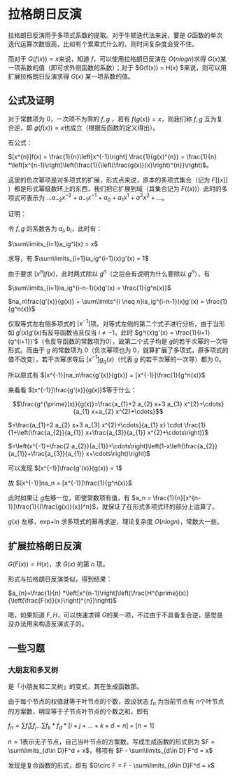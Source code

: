 # 拉格朗日反演

拉格朗日反演用于多项式系数的提取。对于牛顿迭代法来说，要是 $G$​ 函数的单次迭代运算次数很高，比如有个累乘式什么的，则时间复杂度会受不住。

而对于 $G(f(x)) = x$​​​ 来说，知道 $f$​​​，可以使用拉格朗日反演在 $O(nlogn)$​​​ 求得 $G(x)$​​​ 某一项系数的值（即可求外侧函数的系数）；对于 $G(f(x)) = H(x) $​​​ 来说，则可以用扩展拉格朗日反演求得 $G(x)$ ​​​某一项系数的值。

## 公式及证明

对于常数项为 0，一次项不为零的 $f,g$​​​ ，若有 $f(g(x)) = x$​​​，则我们称 $f,g$ ​​​互为复合逆，即 $g(f(x)) = x$ ​​​也成立（根据反函数的定义得出）。

有公式：

$[x^{n}]f(x) = \frac{1}{n}\left[x^{-1}\right] \frac{1}{g(x)^{n}} = \frac{1}{n} *\left[x^{n-1}\right]\left(\frac{1}{\left(\frac{g(x)}{x}\right)^{n}}\right)$​。

这里的负次幂项是对多项式的扩展，形式点来说，原本的多项式集合（记为 $F[[x]]$​​）都是形式幂级数环上的东西，我们把它扩展到域（其集合记为 $F((x))$​​）此时的多项式可表示为 $\ldots a_{-2} x^{-2}+a_{-1} x^{-1}+a_{0}+a_{1} x^{1}+a^{2} x^{2}+\ldots$​​​。

证明：

令 $f,g$ ​的系数各为 $a_i,b_i$​，此时有：

$\sum\limits_{i=1}a_ig^i(x) = x$

求导，有 $\sum\limits_{i=1}ia_ig^{i-1}(x)g'(x) = 1$​

由于要求 $[x^n]f(x)$​​，此时两式除以 $g^n$​​（之后会有说明为什么要除以 $g^n$​​），有

$\sum\limits_{i=1}ia_ig^{i-n-1}(x)g'(x) = \frac{1}{g^n(x)}$

$na_n\frac{g'(x)}{g(x)} + \sum\limits^{i \neq n}ia_ig^{i-n-1}(x)g'(x) = \frac{1}{g^n(x)}$

仅取等式左右侧多项式的 $[x^{-1}]$​​​ 项。对等式左侧的第二个式子进行分析，由于当形如 $g^i(x)g'(x)$​​​ 有反导函数当且仅当 $i \neq -1$​​​，此时 $g^i(x)g'(x) = \frac{1}{i+1}(g^{i+1})'$​​​（令反导函数的常数项为0），故第二个式子均是 $g$​​​ 的若干次幂的一次导形式。而由于 $g$ ​​​的常数项为 0（负次幂项也为 0，就算扩展了多项式，原多项式的值不改变），若干次幂求导后 $[x^{-1}]g_q(x)$​​​（代表 $g$ ​​​​的若干次幂的一次导）都为 0。

所以原式有 $[x^{-1}]na_n\frac{g'(x)}{g(x)} = [x^{-1}]\frac{1}{g^n(x)}$​

来看看 $[x^{-1}]\frac{g'(x)}{g(x)}$​ 等于什么：

$$\frac{g^{\prime}(x)}{g(x)}=\frac{a_{1}+2 a_{2} x+3 a_{3} x^{2}+\cdots}{a_{1} x+a_{2} x^{2}+\cdots}$$

$=\frac{a_{1}+2 a_{2} x+3 a_{3} x^{2}+\cdots}{a_{1} x} \cdot \frac{1}{1+\left(\frac{a_{2}}{a_{1}} x+\frac{a_{3}}{a_{1}} x^{2}+\cdots\right)}$

$=\left(x^{-1}+\frac{2 a_{2}}{a_{1}}+\cdots\right)\left(1-x\left(\frac{a_{2}}{a_{1}}+\frac{a_{3}}{a_{1}} x+\cdots\right)\right)$

可以发现 $[x^{-1}]\frac{g'(x)}{g(x)} = 1$​

故 $[x^{-1}]na_n = [x^{-1}]\frac{1}{g^n(x)}$​

此时如果让 $g$​ 左移一位，即使常数项有值，有 $a_n = \frac{1}{n}[x^{n-1}]\frac{1}{(\frac{g(x)}{x})^n}$​，就保证了在形式多项式环的部分上运算了。

$g(x)$​ 左移，exp+ln 求多项式的幂再求逆，理论复杂度 $O(nlogn)$​​，常数大一些。

## 扩展拉格朗日反演

$G(F(x)) = H(x)$，求 $G(x)$ 的第 $n$ 项。

形式与拉格朗日反演类似，得到结果：

$a_{n}=\frac{1}{n} *\left[x^{n-1}\right]\left(\frac{H^{\prime}(x)}{\left(\frac{F(x)}{x}\right)^{n}}\right)$

嗯，如果知道 $F,H$​，可以快速求得 $G$ ​的某一项，不过由于不具备复合逆，感觉是没办法用来构造反演式子的。

## 一些习题

### 大朋友和多叉树

是「小朋友和二叉树」的变式，其在生成函数那。

由于每个节点的权值就等于叶节点的个数，故设状态 $f_n$ ​为当前节点有 $n$​ ​个叶节点的方案数，明显等于子节点叶节点的个数之和，即有

$f_n = \sum f_i \sum f_j \dots \sum f_k * f_d * [i+j+\dots+k+d=n] + [n=1]$

$n=1$​​​ 表示无子节点，自己当叶节点的方案数。写成生成函数的形式则为 $F = \sum\limits_{d\in D}F^d + x$​​​，移项有 $F - \sum\limits_{d\in D} F^d = x$​​​​​

发现是复合函数的形式，即有 $G\circ F = F - \sum\limits_{d\in D}F^d = x$​

